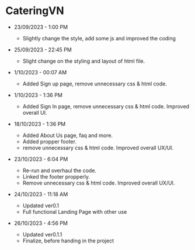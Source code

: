 # CateringVN
- 23/09/2023 - 1:00 PM
  + Slightly change the style, add some js and improved the coding

- 25/09/2023 - 22:45 PM
  + Slight change on the styling and layout of html file.

- 1/10/2023 - 00:07 AM
  + Added Sign up page, remove unnecessary css & html code.

- 1/10/2023 - 1:36 PM
  + Added Sign In page, remove unnecessary css & html code. Improved overall UI.

- 18/10/2023 - 1:36 PM
  + Added About Us page, faq and more.
  + Added propper footer.
  +  remove unnecessary css & html code. Improved overall UX/UI.

- 23/10/2023 - 6:04 PM
  + Re-run and overhaul the code.
  + Linked the footer propperly.
  + Remove unnecessary css & html code. Improved overall UX/UI.

- 24/10/2023 - 11:18 AM
  + Updated ver0.1
  + Full functional Landing Page with other use
  
- 26/10/2023 - 4:56 PM
  + Updated ver0.1.1
  + Finalize, before handing in the project
